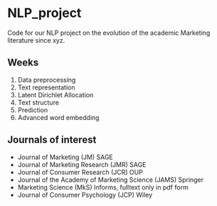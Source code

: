 # NLP_project
 Code for our NLP project on the evolution of the academic Marketing literature since xyz.

## Weeks
1. Data preprocessing
2. Text representation
3. Latent Dirichlet Allocation
4. Text structure
5. Prediction
6. Advanced word embedding

## Journals of interest
* Journal of Marketing (JM) SAGE
* Journal of Marketing Research (JMR) SAGE                      
* Journal of Consumer Research (JCR)  OUP
* Journal of the Academy of Marketing Science (JAMS) Springer
* Marketing Science (MkS) Informs, fulltext only in pdf form
* Journal of Consumer Psychology (JCP) Wiley